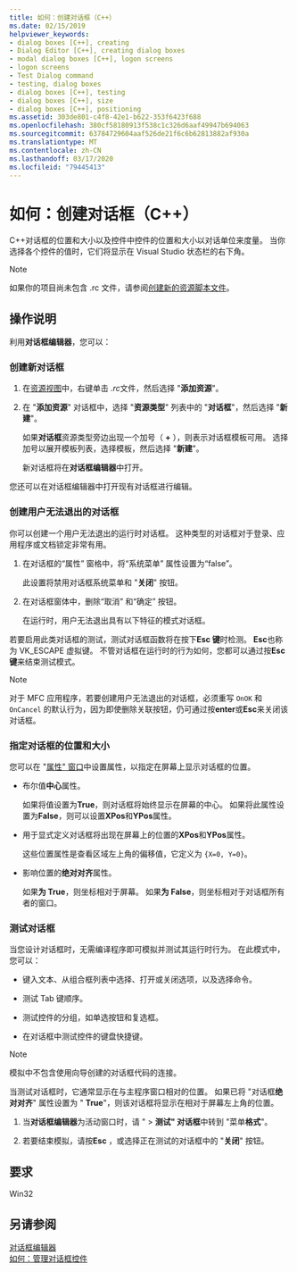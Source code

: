 ```yaml
---
title: 如何：创建对话框（C++）
ms.date: 02/15/2019
helpviewer_keywords:
- dialog boxes [C++], creating
- Dialog Editor [C++], creating dialog boxes
- modal dialog boxes [C++], logon screens
- logon screens
- Test Dialog command
- testing, dialog boxes
- dialog boxes [C++], testing
- dialog boxes [C++], size
- dialog boxes [C++], positioning
ms.assetid: 303de801-c4f8-42e1-b622-353f6423f688
ms.openlocfilehash: 380cf58180913f538c1c326d6aaf49947b694063
ms.sourcegitcommit: 63784729604aaf526de21f6c6b62813882af930a
ms.translationtype: MT
ms.contentlocale: zh-CN
ms.lasthandoff: 03/17/2020
ms.locfileid: "79445413"
---
```

# <a name="how-to-create-a-dialog-box-c"></a>如何：创建对话框（C++）

C++对话框的位置和大小以及控件中控件的位置和大小以对话单位来度量。 当你选择各个控件的值时，它们将显示在 Visual Studio 状态栏的右下角。

> [!NOTE]
> 如果你的项目尚未包含 .rc 文件，请参阅[创建新的资源脚本文件](../windows/how-to-create-a-resource-script-file.md)。

## <a name="how-to"></a>操作说明

利用**对话框编辑器**，您可以：

### <a name="to-create-a-new-dialog-box"></a>创建新对话框

1. 在[资源视图](how-to-create-a-resource-script-file.md#create-resources)中，右键单击 *.rc*文件，然后选择 "**添加资源**"。

1. 在 "**添加资源**" 对话框中，选择 "**资源类型**" 列表中的 "**对话框**"，然后选择 "**新建**"。

   如果**对话框**资源类型旁边出现一个加号（ **+** ），则表示对话框模板可用。 选择加号以展开模板列表，选择模板，然后选择 "**新建**"。

   新对话框将在**对话框编辑器**中打开。

您还可以在对话框编辑器中打开现有对话框进行编辑。

### <a name="to-create-a-dialog-box-that-a-user-cant-exit"></a>创建用户无法退出的对话框

你可以创建一个用户无法退出的运行时对话框。 这种类型的对话框对于登录、应用程序或文档锁定非常有用。

1. 在对话框的“属性” 窗格中，将“系统菜单” 属性设置为“false”。

   此设置将禁用对话框系统菜单和 "**关闭**" 按钮。

1. 在对话框窗体中，删除“取消” 和“确定” 按钮。

   在运行时，用户无法退出具有以下特征的模式对话框。

若要启用此类对话框的测试，测试对话框函数将在按下**Esc 键**时检测。 **Esc**也称为 VK_ESCAPE 虚拟键。 不管对话框在运行时的行为如何，您都可以通过按**Esc 键**来结束测试模式。

> [!NOTE]
> 对于 MFC 应用程序，若要创建用户无法退出的对话框，必须重写 `OnOK` 和 `OnCancel` 的默认行为，因为即使删除关联按钮，仍可通过按**enter**或**Esc**来关闭该对话框。

### <a name="to-specify-the-location-and-size-of-a-dialog-box"></a>指定对话框的位置和大小

您可以在 "[属性" 窗口](/visualstudio/ide/reference/properties-window)中设置属性，以指定在屏幕上显示对话框的位置。

- 布尔值**中心**属性。

   如果将值设置为**True**，则对话框将始终显示在屏幕的中心。 如果将此属性设置为**False**，则可以设置**XPos**和**YPos**属性。

- 用于显式定义对话框将出现在屏幕上的位置的**XPos**和**YPos**属性。

   这些位置属性是查看区域左上角的偏移值，它定义为 `{X=0, Y=0}`。

- 影响位置的**绝对对齐**属性。

   如果**为 True**，则坐标相对于屏幕。 如果**为 False**，则坐标相对于对话框所有者的窗口。

### <a name="to-test-a-dialog-box"></a>测试对话框

当您设计对话框时，无需编译程序即可模拟并测试其运行时行为。 在此模式中，您可以：

- 键入文本、从组合框列表中选择、打开或关闭选项，以及选择命令。

- 测试 Tab 键顺序。

- 测试控件的分组，如单选按钮和复选框。

- 在对话框中测试控件的键盘快捷键。

> [!NOTE]
> 模拟中不包含使用向导创建的对话框代码的连接。

当测试对话框时，它通常显示在与主程序窗口相对的位置。 如果已将 "对话框**绝对对齐**" 属性设置为 " **True**"，则该对话框将显示在相对于屏幕左上角的位置。

1. 当**对话框编辑器**为活动窗口时，请 " > **测试" 对话框**中转到 "菜单**格式**"。

1. 若要结束模拟，请按**Esc** ，或选择正在测试的对话框中的 "**关闭**" 按钮。

## <a name="requirements"></a>要求

Win32

## <a name="see-also"></a>另请参阅

[对话框编辑器](../windows/dialog-editor.md)<br/>
[如何：管理对话框控件](../windows/controls-in-dialog-boxes.md)<br/>